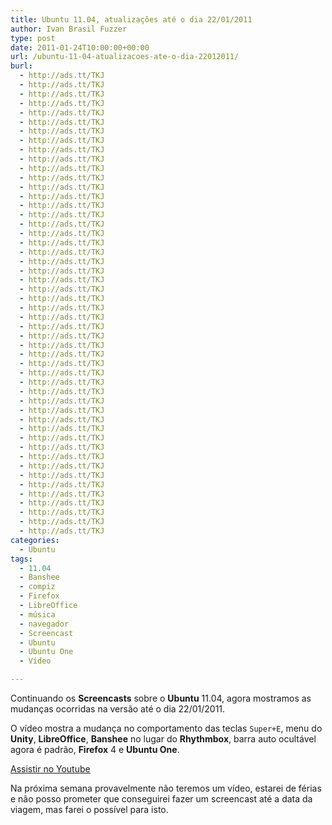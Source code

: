 ```yaml
---
title: Ubuntu 11.04, atualizações até o dia 22/01/2011
author: Ivan Brasil Fuzzer
type: post
date: 2011-01-24T10:00:00+00:00
url: /ubuntu-11-04-atualizacoes-ate-o-dia-22012011/
burl:
  - http://ads.tt/TKJ
  - http://ads.tt/TKJ
  - http://ads.tt/TKJ
  - http://ads.tt/TKJ
  - http://ads.tt/TKJ
  - http://ads.tt/TKJ
  - http://ads.tt/TKJ
  - http://ads.tt/TKJ
  - http://ads.tt/TKJ
  - http://ads.tt/TKJ
  - http://ads.tt/TKJ
  - http://ads.tt/TKJ
  - http://ads.tt/TKJ
  - http://ads.tt/TKJ
  - http://ads.tt/TKJ
  - http://ads.tt/TKJ
  - http://ads.tt/TKJ
  - http://ads.tt/TKJ
  - http://ads.tt/TKJ
  - http://ads.tt/TKJ
  - http://ads.tt/TKJ
  - http://ads.tt/TKJ
  - http://ads.tt/TKJ
  - http://ads.tt/TKJ
  - http://ads.tt/TKJ
  - http://ads.tt/TKJ
  - http://ads.tt/TKJ
  - http://ads.tt/TKJ
  - http://ads.tt/TKJ
  - http://ads.tt/TKJ
  - http://ads.tt/TKJ
  - http://ads.tt/TKJ
  - http://ads.tt/TKJ
  - http://ads.tt/TKJ
  - http://ads.tt/TKJ
  - http://ads.tt/TKJ
  - http://ads.tt/TKJ
  - http://ads.tt/TKJ
  - http://ads.tt/TKJ
  - http://ads.tt/TKJ
  - http://ads.tt/TKJ
  - http://ads.tt/TKJ
  - http://ads.tt/TKJ
  - http://ads.tt/TKJ
  - http://ads.tt/TKJ
  - http://ads.tt/TKJ
  - http://ads.tt/TKJ
  - http://ads.tt/TKJ
  - http://ads.tt/TKJ
  - http://ads.tt/TKJ
categories:
  - Ubuntu
tags:
  - 11.04
  - Banshee
  - compiz
  - Firefox
  - LibreOffice
  - música
  - navegador
  - Screencast
  - Ubuntu
  - Ubuntu One
  - Vídeo

---
```

Continuando os **Screencasts** sobre o **Ubuntu** 11.04, agora mostramos as mudanças ocorridas na versão até o dia 22/01/2011.

O vídeo mostra a mudança no comportamento das teclas `Super+E`, menu do **Unity**, **LibreOffice**, **Banshee** no lugar do **Rhythmbox**, barra auto ocultável agora é padrão, **Firefox** 4 e **Ubuntu One**.

<div class="video">
</div>

<p class="button">
  <a title="Assistir no Youtube" onclick="javascript:_gaq.push(['_trackEvent','outbound-article','http://www.youtube.com']);" href="http://www.youtube.com/watch?v=YNcjqeTux40" target="_blank" rel="nofollow">Assistir no Youtube</a>
</p>

Na próxima semana provavelmente não teremos um vídeo, estarei de férias e não posso prometer que conseguirei fazer um screencast até a data da viagem, mas farei o possível para isto.